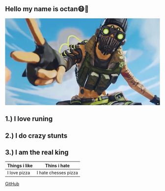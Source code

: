 ## Hello my name is octan:mask::metal:
![](frustrating-apex-legends-glitch-makes-octane-jump-endlessly.jpg)
## 1.) I love runing
## 2.) I do crazy stunts
## 3.) I am the real king
Things i like | Thins i hate
------------ | -------------
I love pizza  | I hate chesses pizza
[GitHub](https://studio.code.org/projects/applab/GynH--d0vwPLvaIIE6-MmeEm4Op7G-kjyx1iM_G958s/edit)
